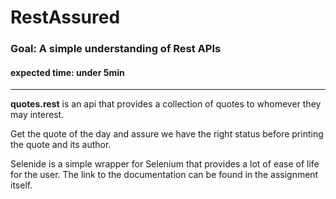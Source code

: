 # RestAssured
### Goal: A simple understanding of Rest APIs

#### expected time: under 5min

---
__quotes.rest__ is an api that provides a collection of quotes to whomever they may interest.

Get the quote of the day and assure we have the right status before printing the quote and its author.

Selenide is a simple wrapper for Selenium that provides a lot of ease of life for the user.
The link to the documentation can be found in the assignment itself.
